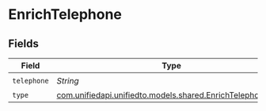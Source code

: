 # EnrichTelephone


## Fields

| Field                                                                                                    | Type                                                                                                     | Required                                                                                                 | Description                                                                                              |
| -------------------------------------------------------------------------------------------------------- | -------------------------------------------------------------------------------------------------------- | -------------------------------------------------------------------------------------------------------- | -------------------------------------------------------------------------------------------------------- |
| `telephone`                                                                                              | *String*                                                                                                 | :heavy_check_mark:                                                                                       | N/A                                                                                                      |
| `type`                                                                                                   | [com.unifiedapi.unifiedto.models.shared.EnrichTelephoneType](../../models/shared/EnrichTelephoneType.md) | :heavy_minus_sign:                                                                                       | N/A                                                                                                      |